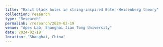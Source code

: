 ```yaml
---
title: "Exact black holes in string-inspired Euler-Heisenberg theory"
collection: research
type: "Research"
permalink: /research/2024-02-19
venue: "Apex Lab, Shanghai Jiao Tong University"
date: 2024-02-19
location: "Shanghai, China"
---
```


<!-- An introduction of Recurrent Neural Networks. <br>
[[Slide]](http://lantaoyu.github.io/files/2016-07-21-rnn-intro.pdf) -->